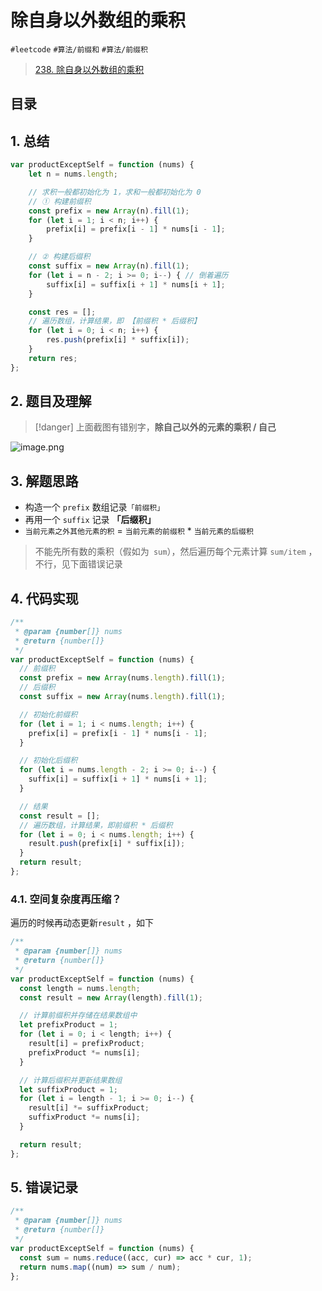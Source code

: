 
# 除自身以外数组的乘积

`#leetcode` `#算法/前缀和` `#算法/前缀积` 

>  [238. 除自身以外数组的乘积](https://leetcode.cn/problems/product-of-array-except-self/)



## 目录
<!-- toc -->
 ## 1. 总结 

```javascript
var productExceptSelf = function (nums) {
    let n = nums.length;

    // 求积一般都初始化为 1，求和一般都初始化为 0
    // ① 构建前缀积
    const prefix = new Array(n).fill(1);
    for (let i = 1; i < n; i++) {
        prefix[i] = prefix[i - 1] * nums[i - 1];
    }

    // ② 构建后缀积
    const suffix = new Array(n).fill(1);
    for (let i = n - 2; i >= 0; i--) { // 倒着遍历
        suffix[i] = suffix[i + 1] * nums[i + 1];
    }

    const res = [];
    // 遍历数组，计算结果，即 【前缀积 * 后缀积】
    for (let i = 0; i < n; i++) {
        res.push(prefix[i] * suffix[i]);
    }
    return res;
};

```


## 2. 题目及理解

> [!danger]
> 上面截图有错别字，**除自己以外的元素的乘积 / 自己**

![image.png](https://832-1310531898.cos.ap-beijing.myqcloud.com/065e86225fe756d152dd30d51cee831b.png)

## 3. 解题思路

- 构造一个 `prefix` 数组记录`「前缀积」`
- 再用一个 `suffix` 记录 **「后缀积」**
- `当前元素之外其他元素的积` = `当前元素的前缀积` * `当前元素的后缀积`

> 不能先所有数的乘积（假如为` sum`），然后遍历每个元素计算 `sum/item` ，不行，见下面错误记录

## 4. 代码实现

```javascript
/**
 * @param {number[]} nums
 * @return {number[]}
 */
var productExceptSelf = function (nums) {
  // 前缀积
  const prefix = new Array(nums.length).fill(1);
  // 后缀积
  const suffix = new Array(nums.length).fill(1);

  // 初始化前缀积
  for (let i = 1; i < nums.length; i++) {
    prefix[i] = prefix[i - 1] * nums[i - 1];
  }

  // 初始化后缀积
  for (let i = nums.length - 2; i >= 0; i--) {
    suffix[i] = suffix[i + 1] * nums[i + 1];
  }

  // 结果
  const result = [];
  // 遍历数组，计算结果，即前缀积 * 后缀积
  for (let i = 0; i < nums.length; i++) {
    result.push(prefix[i] * suffix[i]);
  }
  return result;
};

```

### 4.1. 空间复杂度再压缩？

遍历的时候再动态更新`result` ，如下

```javascript
/**  
 * @param {number[]} nums  
 * @return {number[]}  
 */  
var productExceptSelf = function (nums) {  
  const length = nums.length;  
  const result = new Array(length).fill(1);  

  // 计算前缀积并存储在结果数组中  
  let prefixProduct = 1;  
  for (let i = 0; i < length; i++) {  
    result[i] = prefixProduct;  
    prefixProduct *= nums[i];  
  }  

  // 计算后缀积并更新结果数组  
  let suffixProduct = 1;  
  for (let i = length - 1; i >= 0; i--) {  
    result[i] *= suffixProduct;  
    suffixProduct *= nums[i];  
  }  

  return result;  
};
```

## 5. 错误记录

```javascript
/**
 * @param {number[]} nums
 * @return {number[]}
 */
var productExceptSelf = function (nums) {
  const sum = nums.reduce((acc, cur) => acc * cur, 1);
  return nums.map((num) => sum / num);
};

```

